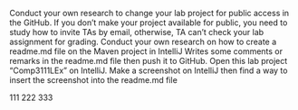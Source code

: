 Conduct your own research to change your lab project for public access in the GitHub. If you don’t make your project 
available for public, you need to study how to invite TAs by email, otherwise, TA can’t check your lab assignment for 
grading.
Conduct your own research on how to create a readme.md file on the Maven project in IntelliJ
Writes some comments or remarks in the readme.md file then push it to GitHub.
Open this lab project “Comp3111LEx” on IntelliJ. Make a screenshot on IntelliJ then find a way to insert the screenshot 
into the readme.md file


111
222
333
